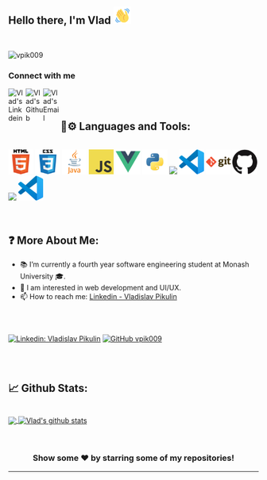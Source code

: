 
## Hello there, I'm Vlad  <img src="./wave-hello.gif" alt="Hello GIF" width="35" height="35">
<br />

<p align="left" height="220" width="100"> <img src="https://komarev.com/ghpvc/?username=vpik009&label=Views&color=blue&style=flat" alt="vpik009" /> </p>


### Connect with me
<a href="https://www.linkedin.com/in/vladislav-pikulin-77335821a/">
  <img align="left" alt="Vlad's Linkdein" width="35px" src="https://cdn.jsdelivr.net/npm/simple-icons@v3/icons/linkedin.svg" />
</a>
<a href="mailto: https://github.com/vpik009">
  <img align="left" alt="Vlad's Github" width="35px" src="https://cdn.jsdelivr.net/npm/simple-icons@v3/icons/github.svg" />
</a>
<a href="vpik0001@mailfence.com/">
  <img align="left" alt="Vlad's Email" width="35px" src="https://cdn-icons-png.flaticon.com/512/2165/2165310.png" />
</a>



<br />
<br />

## 🧰⚙️ Languages and Tools:
<br />
<div>
  <code style="margin=5px;" id="html"><img height="50" src="https://raw.githubusercontent.com/github/explore/80688e429a7d4ef2fca1e82350fe8e3517d3494d/topics/html/html.png"></code>
  <code style="margin=5px;" id="css"><img height="50" src="https://raw.githubusercontent.com/github/explore/80688e429a7d4ef2fca1e82350fe8e3517d3494d/topics/css/css.png"></code>
 <code style="margin=5px;" id="java"><img height="50" src="https://raw.githubusercontent.com/github/explore/80688e429a7d4ef2fca1e82350fe8e3517d3494d/topics/java/java.png"></code>
  <code style="margin=5px;"><img height="50" src="https://raw.githubusercontent.com/github/explore/80688e429a7d4ef2fca1e82350fe8e3517d3494d/topics/javascript/javascript.png"></code>
  <code style="margin=5px;"><img height="50" src="https://raw.githubusercontent.com/github/explore/80688e429a7d4ef2fca1e82350fe8e3517d3494d/topics/vue/vue.png"></code>
  <code style="margin=5px;"><img height="50" src="https://raw.githubusercontent.com/github/explore/80688e429a7d4ef2fca1e82350fe8e3517d3494d/topics/python/python.png"></code>
  <code style="margin=5px;"><img height="50" src="https://upload.wikimedia.org/wikipedia/commons/4/4f/Csharp_Logo.png"></code>
  <code style="margin=5px;"><img height="50" src="https://raw.githubusercontent.com/github/explore/80688e429a7d4ef2fca1e82350fe8e3517d3494d/topics/visual-studio-code/visual-studio-code.png"></code>
  <code style="margin=5px;"><img height="50" src="https://raw.githubusercontent.com/github/explore/80688e429a7d4ef2fca1e82350fe8e3517d3494d/topics/git/git.png"></code>
  <code style="margin=5px;"><img height="50" src="https://raw.githubusercontent.com/github/explore/78df643247d429f6cc873026c0622819ad797942/topics/github/github.png"></code>
  <code style="margin=5px;"><img height="50" src="https://cdn.freebiesupply.com/logos/large/2x/gitlab-logo-png-transparent.png"></code>
  <code style="margin=5px;"><img height="50" src="https://raw.githubusercontent.com/github/explore/80688e429a7d4ef2fca1e82350fe8e3517d3494d/topics/visual-studio-code/visual-studio-code.png"></code>
</div>
<br />
<br />


## ❓ More About Me:
- 📚 I’m currently a fourth year software engineering student at Monash University 🎓.
- 🌱 I am interested in web development and UI/UX.
- 📫 How to reach me: [Linkedin - Vladislav Pikulin](https://www.linkedin.com/in/vladislav-pikulin-77335821a/)

<br />
<br />

[![Linkedin: Vladislav Pikulin](https://img.shields.io/badge/-vpik009-blue?style=flat-square&logo=Linkedin&logoColor=white&link=https://www.linkedin.com/in/vladislav-pikulin-77335821a/)](https://www.linkedin.com/in/vladislav-pikulin-77335821a/)
[![GitHub vpik009](https://img.shields.io/github/followers/vpik009?label=follow&style=social)](https://github.com/vpik009)

<br />
<br />

##  📈 Github Stats:
<br />
<a href="https://github.com/vpik009">
  <img align="center"  height="200" src="https://github-readme-stats.vercel.app/api/top-langs/?username=vpik009&theme=blueberry&hide_langs_below=1" />
</a>
<a href="https://github.com/vpik009">
 <img align="center" height="200" src="https://github-readme-stats.vercel.app/api?username=vpik009&show_icons=true&theme=blueberry&line_height=27" alt="Vlad's github stats"/>
</a>

<div align="center">

<br />
<br />

### Show some ❤️ by starring some of my repositories!

</div>

---

